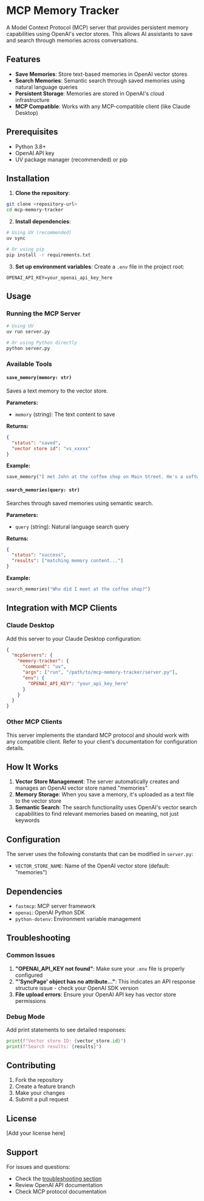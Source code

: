 # MCP Memory Tracker

A Model Context Protocol (MCP) server that provides persistent memory capabilities using OpenAI's vector stores. This allows AI assistants to save and search through memories across conversations.

## Features

- **Save Memories**: Store text-based memories in OpenAI vector stores
- **Search Memories**: Semantic search through saved memories using natural language queries
- **Persistent Storage**: Memories are stored in OpenAI's cloud infrastructure
- **MCP Compatible**: Works with any MCP-compatible client (like Claude Desktop)

## Prerequisites

- Python 3.8+
- OpenAI API key
- UV package manager (recommended) or pip

## Installation

1. **Clone the repository**:
```bash
git clone <repository-url>
cd mcp-memory-tracker
```

2. **Install dependencies**:
```bash
# Using UV (recommended)
uv sync

# Or using pip
pip install -r requirements.txt
```

3. **Set up environment variables**:
Create a `.env` file in the project root:
```env
OPENAI_API_KEY=your_openai_api_key_here
```

## Usage

### Running the MCP Server

```bash
# Using UV
uv run server.py

# Or using Python directly
python server.py
```

### Available Tools

#### `save_memory(memory: str)`
Saves a text memory to the vector store.

**Parameters:**
- `memory` (string): The text content to save

**Returns:**
```json
{
  "status": "saved",
  "vector store id": "vs_xxxxx"
}
```

**Example:**
```python
save_memory("I met John at the coffee shop on Main Street. He's a software engineer who loves hiking.")
```

#### `search_memories(query: str)`
Searches through saved memories using semantic search.

**Parameters:**
- `query` (string): Natural language search query

**Returns:**
```json
{
  "status": "success",
  "results": ["matching memory content..."]
}
```

**Example:**
```python
search_memories("Who did I meet at the coffee shop?")
```

## Integration with MCP Clients

### Claude Desktop

Add this server to your Claude Desktop configuration:

```json
{
  "mcpServers": {
    "memory-tracker": {
      "command": "uv",
      "args": ["run", "/path/to/mcp-memory-tracker/server.py"],
      "env": {
        "OPENAI_API_KEY": "your_api_key_here"
      }
    }
  }
}
```

### Other MCP Clients

This server implements the standard MCP protocol and should work with any compatible client. Refer to your client's documentation for configuration details.

## How It Works

1. **Vector Store Management**: The server automatically creates and manages an OpenAI vector store named "memories"
2. **Memory Storage**: When you save a memory, it's uploaded as a text file to the vector store
3. **Semantic Search**: The search functionality uses OpenAI's vector search capabilities to find relevant memories based on meaning, not just keywords

## Configuration

The server uses the following constants that can be modified in `server.py`:

- `VECTOR_STORE_NAME`: Name of the OpenAI vector store (default: "memories")

## Dependencies

- `fastmcp`: MCP server framework
- `openai`: OpenAI Python SDK
- `python-dotenv`: Environment variable management

## Troubleshooting

### Common Issues

1. **"OPENAI_API_KEY not found"**: Make sure your `.env` file is properly configured
2. **"'SyncPage' object has no attribute..."**: This indicates an API response structure issue - check your OpenAI SDK version
3. **File upload errors**: Ensure your OpenAI API key has vector store permissions

### Debug Mode

Add print statements to see detailed responses:
```python
print(f"Vector store ID: {vector_store.id}")
print(f"Search results: {results}")
```

## Contributing

1. Fork the repository
2. Create a feature branch
3. Make your changes
4. Submit a pull request

## License

[Add your license here]

## Support

For issues and questions:
- Check the [troubleshooting section](#troubleshooting)
- Review OpenAI API documentation
- Check MCP protocol documentation
